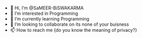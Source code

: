 - 👋 Hi, I’m @SaMEER-BiSWAKARMA
- 👀 I’m interested in Programming 
- 🌱 I’m currently learning Programming 
- 💞️ I’m looking to collaborate on its none of your buisness
- 📫 How to reach me {do you know the meaning of privacy?}

<!---
SaMEER-BiSWAKARMA/SaMEER-BiSWAKARMA is a ✨ special ✨ repository because its `README.md` (this file) appears on your GitHub profile.
You can click the Preview link to take a look at your changes.
--->
